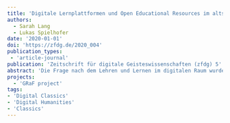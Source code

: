 ```yaml
---
title: 'Digitale Lernplattformen und Open Educational Resources im altsprachlichen Unterricht I: Technische Spielräume am Beispiel ‚Grazer Repositorium antiker Fabeln‘ (GRaF)'
authors:
  - Sarah Lang
  - Lukas Spielhofer
date: '2020-01-01'
doi: 'https://zfdg.de/2020_004'
publication_types:
 - 'article-journal'
publication: 'Zeitschrift für digitale Geisteswissenschaften (zfdg) 5'
abstract: 'Die Frage nach dem Lehren und Lernen im digitalen Raum wurde von der Mediendidaktik in den vergangenen Jahren bereits ausführlich behandelt; digitale Methoden haben sich mittlerweile sowohl in der Forschung als auch im schulischen Umfeld mehr und mehr durchgesetzt. Dennoch wird den neu gewonnenen Erkenntnissen in der Theorie und Praxis der Vermittlung von Latein und Griechisch nach wie vor noch zu wenig Bedeutung zugemessen. Insbesondere das Gebiet der digitalen Lehr-/Lernressourcen bzw. der Open Educational Resources findet bisweilen eher wenig Beachtung in der Fachdidaktik der Klassischen Sprachen. Daher widmet sich dieser Beitrag, der Teil 1 einer interdisziplinär angelegten Untersuchung darstellt, diesem Medium zunächst von Seiten der Digital Humanities, um die technischen Spielräume digitaler Lehr-/Lernressourcen für die Anwendung im altsprachlichen Unterricht auszuloten und dabei insbesondere terminologisch-definitorische Fragestellungen in den Blick zu nehmen. Als Beispiel dafür dient die jüngst fertiggestellte digitale Fabel-Ausgabe ›Grazer Repositorium antiker Fabeln‹ (GRaF).'
projects:
  - 'GRaF project'
tags:
- 'Digital Classics'
- 'Digital Humanities'
- 'Classics'
---
```

